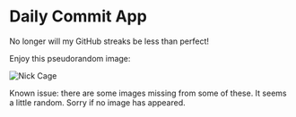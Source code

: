 Daily Commit App
================
No longer will my GitHub streaks be less than perfect!

Enjoy this pseudorandom image:

![Nick Cage](http://www.placecage.com/400/800 "Nick Cage")

Known issue: there are some images missing from some of these. It seems a little random. Sorry if no image has appeared.